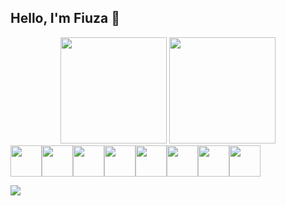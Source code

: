 
## Hello, I'm Fiuza 👋 
 
<div align="center"
 <a href="https://github.com/giifiuza"></a>
<img height="170em" src="https://github-readme-stats.vercel.app/api/top-langs/?username=giifiuza&layout=compact&langs_count=7&theme=radical"/>
 
 <img height="170em" src="https://github-readme-stats.vercel.app/api?username=giifiuza&show_icons=true&theme=radical&include_all_commits=true&count_private=true"/>
</div>
<div align="center" style="display: flex;"><br>
  <img align="center" height="50" width="50" src="https://cdn.jsdelivr.net/gh/devicons/devicon/icons/python/python-original.svg" />
  <img align="center" height="50" width="50" src="https://cdn.jsdelivr.net/gh/devicons/devicon/icons/java/java-original.svg" />
  <img align="center" height="50" width="50" src="https://cdn.jsdelivr.net/gh/devicons/devicon/icons/html5/html5-original.svg" />
  <img align="center" height="50" width="50" src="https://cdn.jsdelivr.net/gh/devicons/devicon/icons/css3/css3-original.svg" />
  <img align="center" height="50" width="50" src="https://cdn.jsdelivr.net/gh/devicons/devicon/icons/javascript/javascript-plain.svg" />
  <img align="center" height="50" width="50" src="https://cdn.jsdelivr.net/gh/devicons/devicon/icons/azure/azure-original.svg" />
  <img align="center" height="50" width="50" src="https://cdn.jsdelivr.net/gh/devicons/devicon/icons/raspberrypi/raspberrypi-original.svg" />
  <img align="center" height="50" width="50" src="https://cdn.jsdelivr.net/gh/devicons/devicon/icons/mysql/mysql-original.svg" />
</div>

<a href="https://www.linkedin.com/in/gifiuzaa" target="_blank"><img src="https://img.shields.io/badge/-LinkedIn-%230077B5?style=for-the-badge&logo=linkedin&logoColor=white" target="_blank"></a> 
  

